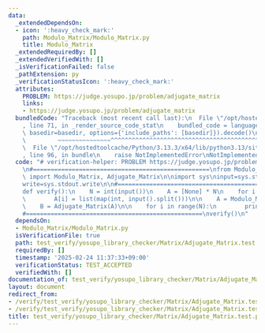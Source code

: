 ```yaml
---
data:
  _extendedDependsOn:
  - icon: ':heavy_check_mark:'
    path: Modulo_Matrix/Modulo_Matrix.py
    title: Modulo_Matrix
  _extendedRequiredBy: []
  _extendedVerifiedWith: []
  _isVerificationFailed: false
  _pathExtension: py
  _verificationStatusIcon: ':heavy_check_mark:'
  attributes:
    PROBLEM: https://judge.yosupo.jp/problem/adjugate_matrix
    links:
    - https://judge.yosupo.jp/problem/adjugate_matrix
  bundledCode: "Traceback (most recent call last):\n  File \"/opt/hostedtoolcache/Python/3.13.3/x64/lib/python3.13/site-packages/onlinejudge_verify/documentation/build.py\"\
    , line 71, in _render_source_code_stat\n    bundled_code = language.bundle(stat.path,\
    \ basedir=basedir, options={'include_paths': [basedir]}).decode()\n          \
    \         ~~~~~~~~~~~~~~~^^^^^^^^^^^^^^^^^^^^^^^^^^^^^^^^^^^^^^^^^^^^^^^^^^^^^^^^^^^^^^^^^^\n\
    \  File \"/opt/hostedtoolcache/Python/3.13.3/x64/lib/python3.13/site-packages/onlinejudge_verify/languages/python.py\"\
    , line 96, in bundle\n    raise NotImplementedError\nNotImplementedError\n"
  code: "# verification-helper: PROBLEM https://judge.yosupo.jp/problem/adjugate_matrix\n\
    \n#==================================================\nfrom Modulo_Matrix.Modulo_Matrix\
    \ import Modulo_Matrix, Adjugate_Matrix\n\nimport sys\ninput=sys.stdin.readline\n\
    write=sys.stdout.write\n\n#==================================================\n\
    def verify():\n    N = int(input())\n    A = [None] * N\n    for i in range(N):\n\
    \        A[i] = list(map(int, input().split()))\n\n    A = Modulo_Matrix(A)\n\
    \    B = Adjugate_Matrix(A)\n\n    for i in range(N):\n        print(*B[i])\n\n\
    #==================================================\nverify()\n"
  dependsOn:
  - Modulo_Matrix/Modulo_Matrix.py
  isVerificationFile: true
  path: test_verify/yosupo_library_checker/Matrix/Adjugate_Matrix.test.py
  requiredBy: []
  timestamp: '2025-02-24 11:37:33+09:00'
  verificationStatus: TEST_ACCEPTED
  verifiedWith: []
documentation_of: test_verify/yosupo_library_checker/Matrix/Adjugate_Matrix.test.py
layout: document
redirect_from:
- /verify/test_verify/yosupo_library_checker/Matrix/Adjugate_Matrix.test.py
- /verify/test_verify/yosupo_library_checker/Matrix/Adjugate_Matrix.test.py.html
title: test_verify/yosupo_library_checker/Matrix/Adjugate_Matrix.test.py
---
```

